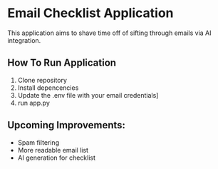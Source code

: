 **Email Checklist Application**
===

This application aims to shave time off of sifting through emails via AI integration.

How To Run Application
---
1. Clone repository
2. Install depencencies
3. Update the .env file with your email credentials]
4. run app.py


Upcoming Improvements:
---
- Spam filtering
- More readable email list
- AI generation for checklist
